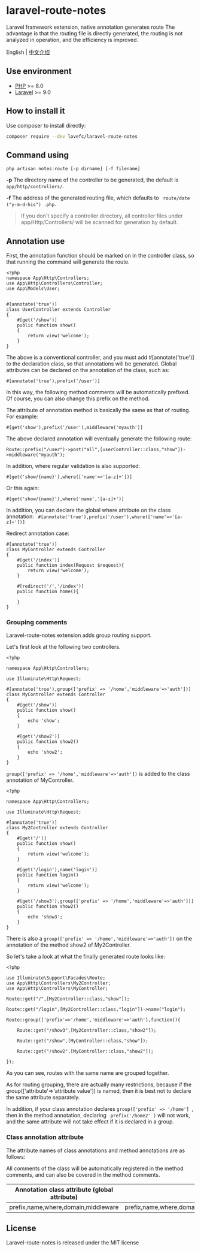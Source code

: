 # laravel-route-notes
Laravel framework extension, native annotation generates route
The advantage is that the routing file is directly generated, the routing is not analyzed in operation, and the efficiency is improved.


English | [中文介绍](https://github.com/lovefc/laravel-route-notes/blob/master/doc/readme-zh.md)

## Use environment
* [PHP](https://php.net/) >= 8.0
* [Laravel](https://laravel.com/) >= 9.0

## How to install it
Use composer to install directly:
```bash
composer require --dev lovefc/laravel-route-notes
```
## Command using
```
php artisan notes:route [-p dirname] [-f filename]
```
**\-p** The directory name of the controller to be generated, the default is `app/http/controllers/`.

**\-f** The address of the generated routing file, which defaults to ` route/date ("y-m-d-his") .php`.


> If you don't specify a controller directory, all controller files under app/Http/Controllers/ will be scanned for generation by default.

## Annotation use
First, the annotation function should be marked on in the controller class, so that running the command will generate the route.
```
<?php
namespace App\Http\Controllers;
use App\Http\Controllers\Controller;
use App\Models\User;


#[annotate('true')]
class UserController extends Controller
{
    #[get('/show')]
    public function show()
    {
        return view('welcome');
    }
}
```
The above is a conventional controller, and you must add #[annotate('true')] to the declaration class, so that annotations will be generated.
Global attributes can be declared on the annotation of the class, such as:

`#[annotate('true'),prefix('/user')]`

In this way, the following method comments will be automatically prefixed. Of course, you can also change this prefix on the method.

The attribute of annotation method is basically the same as that of routing.
For example:

`#[get('show'),prefix('/user'),middleware('myauth')]`

The above declared annotation will eventually generate the following route:

`Route::prefix("/user")->post("all",[userController::class,"show"])->middleware("myauth"); `

In addition, where regular validation is also supported:

`#[get('show/{name}'),where(['name'=>'[a-z]+'])]`

Or this again:

`#[get('show/{name}'),where('name','[a-z]+')]`

In addition, you can declare the global where attribute on the class annotation:
`
#[annotate('true'),prefix('/user'),where(['name'=>'[a-z]+'])]`

Redirect annotation case:
```
#[annotate('true')]
class MyController extends Controller
{
	#[get('/index')]
    public function index(Request $request){
		return view('welcome');
	}
	
	#[redirect('/','/index')]
	public function home(){
		
	}
}
```

### Grouping comments

Laravel-route-notes extension adds group routing support. 

Let's first look at the following two controllers.

```
<?php

namespace App\Http\Controllers;

use Illuminate\Http\Request;

#[annotate('true'),group(['prefix' => '/home','middleware'=>'auth'])]
class MyController extends Controller
{
    #[get('/show')]
    public function show()
    {
        echo 'show';
    }
	
    #[get('/show2')]
    public function show2()
    {
        echo 'show2';
    }	
}

```

`group(['prefix' => '/home','middleware'=>'auth'])` is added to the class annotation of MyController.

```
<?php

namespace App\Http\Controllers;

use Illuminate\Http\Request;

#[annotate('true')]
class My2Controller extends Controller
{
    #[get('/')]
    public function show()
    {
        return view('welcome');
    }
	
    #[get('/login'),name('login')]
    public function login()
    {
        return view('welcome');
    }	
	
    #[get('/show3'),group(['prefix' => '/home','middleware'=>'auth'])]
    public function show2()
    {
        echo 'show3';
    }	
}
```

There is also a `group(['prefix' => '/home','middleware'=>'auth'])` on the annotation of the method show2 of My2Controller.

So let's take a look at what the finally generated route looks like:

```
<?php

use Illuminate\Support\Facades\Route;
use App\Http\Controllers\My2Controller;
use App\Http\Controllers\MyController;

Route::get("/",[My2Controller::class,"show"]);

Route::get("/login",[My2Controller::class,"login"])->name("login");

Route::group(['prefix'=>'/home','middleware'=>'auth'],function(){

    Route::get("/show3",[My2Controller::class,"show2"]);

    Route::get("/show",[MyController::class,"show"]);

    Route::get("/show2",[MyController::class,"show2"]);

});

```
As you can see, routes with the same name are grouped together.

As for routing grouping, there are actually many restrictions, because if the group(['attribute'=>'attribute value']) is named, then it is best not to declare the same attribute separately.

In addition, if your class annotation declares `group(['prefix' => '/home'] `, then in the method annotation, declaring ` prefix('/home2' )` will not work, and the same attribute will not take effect if it is declared in a group.


### Class annotation attribute

The attribute names of class annotations and method annotations are as follows:

All comments of the class will be automatically registered in the method comments, and can also be covered in the method comments.

| Annotation class attribute (global attribute) | Method attribute |
| --- | --- |
| prefix,name,where,domain,middleware | prefix,name,where,domain,middleware,post,get,any,match,options,patch,view,redirect,put,delete |


## License
Laravel-route-notes is released under the MIT license